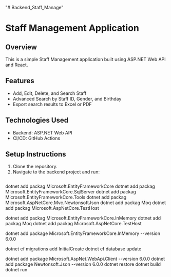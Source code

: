 
 
 "# Backend_Staff_Manage" 
# Staff Management Application

## Overview
This is a simple Staff Management application built using ASP.NET Web API and React.

## Features
- Add, Edit, Delete, and Search Staff
- Advanced Search by Staff ID, Gender, and Birthday
- Export search results to Excel or PDF

## Technologies Used
- Backend: ASP.NET Web API
- CI/CD: GitHub Actions

## Setup Instructions
1. Clone the repository.
2. Navigate to the backend project and run:
   ```bash
   
dotnet add packag Microsoft.EntityFrameworkCore
dotnet add packag Microsoft.EntityFrameworkCore.SqlServer
dotnet add packag Microsoft.EntityFrameworkCore.Tools
dotnet add packag Microsoft.AspNetCore.Mvc.NewtonsoftJson
dotnet add packag Moq
dotnet add packag Microsoft.AspNetCore.TestHost

dotnet add packag Microsoft.EntityFrameworkCore.InMemory
dotnet add packag Moq
dotnet add packag Microsoft.AspNetCore.TestHost

dotnet add package Microsoft.EntityFrameworkCore.InMemory --version 6.0.0

dotnet ef migrations add InitialCreate
dotnet ef database update

dotnet add package Microsoft.AspNet.WebApi.Client --version 6.0.0
dotnet add package Newtonsoft.Json --version 6.0.0
   dotnet restore
   dotnet build
   dotnet run
